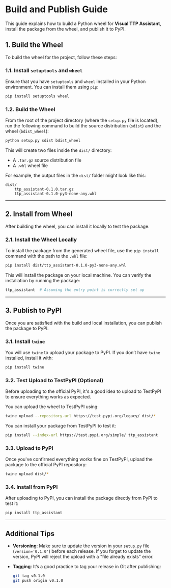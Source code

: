 # Build and Publish Guide

This guide explains how to build a Python wheel for **Visual TTP Assistant**, install the package from the wheel, and publish it to PyPI.

## 1. Build the Wheel

To build the wheel for the project, follow these steps:

### 1.1. Install `setuptools` and `wheel`

Ensure that you have `setuptools` and `wheel` installed in your Python environment. You can install them using `pip`:

```bash
pip install setuptools wheel
```

### 1.2. Build the Wheel

From the root of the project directory (where the `setup.py` file is located), run the following command to build the source distribution (`sdist`) and the wheel (`bdist_wheel`):

```bash
python setup.py sdist bdist_wheel
```

This will create two files inside the `dist/` directory:
- A `.tar.gz` source distribution file
- A `.whl` wheel file

For example, the output files in the `dist/` folder might look like this:
```text
dist/
    ttp_assistant-0.1.0.tar.gz
    ttp_assistant-0.1.0-py3-none-any.whl
```

---

## 2. Install from Wheel

After building the wheel, you can install it locally to test the package.

### 2.1. Install the Wheel Locally

To install the package from the generated wheel file, use the `pip install` command with the path to the `.whl` file:

```bash
pip install dist/ttp_assistant-0.1.0-py3-none-any.whl
```

This will install the package on your local machine. You can verify the installation by running the package:

```bash
ttp_assistant  # Assuming the entry point is correctly set up
```

---

## 3. Publish to PyPI

Once you are satisfied with the build and local installation, you can publish the package to PyPI.

### 3.1. Install `twine`

You will use `twine` to upload your package to PyPI. If you don’t have `twine` installed, install it with:

```bash
pip install twine
```

### 3.2. Test Upload to TestPyPI (Optional)

Before uploading to the official PyPI, it's a good idea to upload to TestPyPI to ensure everything works as expected.

You can upload the wheel to TestPyPI using:

```bash
twine upload --repository-url https://test.pypi.org/legacy/ dist/*
```

You can install your package from TestPyPI to test it:

```bash
pip install --index-url https://test.pypi.org/simple/ ttp_assistant
```

### 3.3. Upload to PyPI

Once you've confirmed everything works fine on TestPyPI, upload the package to the official PyPI repository:

```bash
twine upload dist/*
```

### 3.4. Install from PyPI

After uploading to PyPI, you can install the package directly from PyPI to test it:

```bash
pip install ttp_assistant
```

---

## Additional Tips

- **Versioning**: Make sure to update the version in your `setup.py` file (`version='0.1.0'`) before each release. If you forget to update the version, PyPI will reject the upload with a "file already exists" error.
- **Tagging**: It’s a good practice to tag your release in Git after publishing:
  
  ```bash
  git tag v0.1.0
  git push origin v0.1.0
  ```
